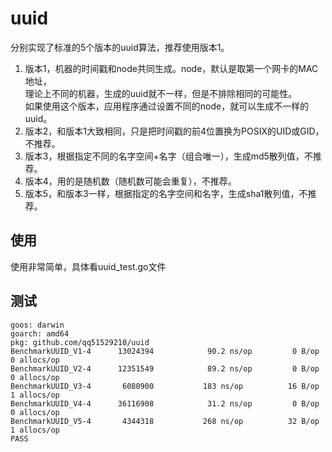 # uuid
分别实现了标准的5个版本的uuid算法，推荐使用版本1。  
1. 版本1，机器的时间戳和node共同生成。node，默认是取第一个网卡的MAC地址，  
理论上不同的机器，生成的uuid就不一样，但是不排除相同的可能性。  
如果使用这个版本，应用程序通过设置不同的node，就可以生成不一样的uuid。  
2. 版本2，和版本1大致相同，只是把时间戳的前4位置换为POSIX的UID或GID，不推荐。  
3. 版本3，根据指定不同的名字空间+名字（组合唯一），生成md5散列值，不推荐。  
4. 版本4，用的是随机数（随机数可能会重复），不推荐。  
5. 版本5，和版本3一样，根据指定的名字空间和名字，生成sha1散列值，不推荐。  
## 使用  
使用非常简单，具体看uuid_test.go文件
## 测试
```
goos: darwin
goarch: amd64
pkg: github.com/qq51529210/uuid
BenchmarkUUID_V1-4   	13024394	        90.2 ns/op	       0 B/op	       0 allocs/op
BenchmarkUUID_V2-4   	12351549	        89.2 ns/op	       0 B/op	       0 allocs/op
BenchmarkUUID_V3-4   	 6080900	       183 ns/op	      16 B/op	       1 allocs/op
BenchmarkUUID_V4-4   	36116908	        31.2 ns/op	       0 B/op	       0 allocs/op
BenchmarkUUID_V5-4   	 4344318	       268 ns/op	      32 B/op	       1 allocs/op
PASS
```